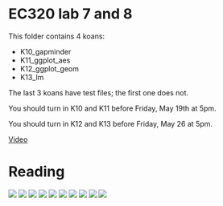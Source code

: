 # EC320 lab 7 and 8

This folder contains 4 koans:

- K10_gapminder
- K11_ggplot_aes
- K12_ggplot_geom
- K13_lm

The last 3 koans have test files; the first one does not.

You should turn in K10 and K11 before Friday, May 19th at 5pm.

You should turn in K12 and K13 before Friday, May 26 at 5pm.

[Video](https://youtu.be/Nsm_2-mwGco)

# Reading

![](https://github.com/cobriant/tidyverse_illustrated/blob/main/Learning%20the%20Tidyverse-45.jpg)
![](https://github.com/cobriant/tidyverse_illustrated/blob/main/Learning%20the%20Tidyverse-46.jpg)
![](https://github.com/cobriant/tidyverse_illustrated/blob/main/Learning%20the%20Tidyverse-47.jpg)
![](https://github.com/cobriant/tidyverse_illustrated/blob/main/Learning%20the%20Tidyverse-48.jpg)
![](https://github.com/cobriant/tidyverse_illustrated/blob/main/Learning%20the%20Tidyverse-49.jpg)
![](https://github.com/cobriant/tidyverse_illustrated/blob/main/Learning%20the%20Tidyverse-50.jpg)
![](https://github.com/cobriant/tidyverse_illustrated/blob/main/Learning%20the%20Tidyverse-51.jpg)
![](https://github.com/cobriant/tidyverse_illustrated/blob/main/Learning%20the%20Tidyverse-52.jpg)
![](https://github.com/cobriant/tidyverse_illustrated/blob/main/Learning%20the%20Tidyverse-53.jpg)
![](https://github.com/cobriant/tidyverse_illustrated/blob/main/Learning%20the%20Tidyverse-54.jpg)
